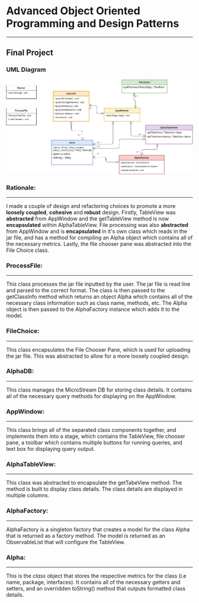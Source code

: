 
# Advanced Object Oriented Programming and Design Patterns
***
## Final Project

### UML Diagram

![UML](design.png)

### Rationale:
***
I made a couple of design and refactoring choices to promote a more **loosely coupled**, **cohesive** and **robust** design. Firstly, TableView was **abstracted** from AppWindow and the getTableView method is now **encapsulated** within AlphaTableView. File processing was also **abstracted** from AppWindow and is **encapsulated** in it's own class which reads in the jar file, and has a method for compiling an Alpha object which contains all of the necessary metrics. Lastly, the file chooser pane was abstracted into the File Choice class.

### ProcessFile:
***
This class processes the jar file inputted by the user. The jar file is read line and parsed to the correct format. The class is then passed to the getClassInfo method which returns an object Alpha which contains all of the necessary class information such as class name, methods, etc. The Alpha object is then passed to the AlphaFactory instance which adds it to the model.

### FileChoice:
***
This class encapsulates the File Chooser Pane, which is used for uploading the jar file. This was abstracted to allow for a more loosely coupled design.

### AlphaDB:
***
This class manages the MicroStream DB for storing class details. It contains all of the necessary query methods for displaying on the AppWindow.

### AppWindow:
***
This class brings all of the separated class components together, and implements them into a stage, which contains the TableView, file chooser pane, a toolbar which contains multiple buttons for running queries, and text box for displaying query output.

### AlphaTableView:
***
This class was abstracted to encapsulate the getTabeView method. The method is built to display class details. The class details are displayed in multiple columns.

### AlphaFactory:
***
AlphaFactory is a singleton factory that creates a model for the class Alpha that is returned as a factory method. The model is returned as an ObservableList that will configure the TableView.

### Alpha:
***
This is the *class* object that stores the respective metrics for the class (i.e name, package, interfaces). It contains all of the necessary getters and setters, and an overridden toString() method that outputs formatted class details.


